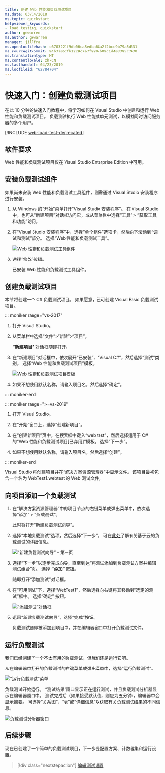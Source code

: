 ```yaml
---
title: 创建 Web 性能和负载测试项目
ms.date: 03/14/2018
ms.topic: quickstart
helpviewer_keywords:
- load testing, quickstart
author: gewarren
ms.author: gewarren
manager: jillfra
ms.openlocfilehash: c6703221f9db06ca8edba68a2f2bcc9b79a5d531
ms.sourcegitcommit: 94b3a052fb1229c7e7f8804b09c1d403385c7630
ms.translationtype: HT
ms.contentlocale: zh-CN
ms.lasthandoff: 04/23/2019
ms.locfileid: "62784704"
---
```

# <a name="quickstart-create-a-load-test-project"></a>快速入门：创建负载测试项目

在此 10 分钟的快速入门教程中，将学习如何在 Visual Studio 中创建和运行 Web 性能和负载测试项目。 负载测试执行 Web 性能或单元测试，以模拟同时访问服务器的多个用户。

[!INCLUDE [web-load-test-deprecated](includes/web-load-test-deprecated.md)]

## <a name="software-requirements"></a>软件要求

Web 性能和负载测试项目仅在 Visual Studio Enterprise Edition 中可用。

## <a name="install-the-load-testing-component"></a>安装负载测试组件

如果尚未安装 Web 性能和负载测试工具组件，则需通过 Visual Studio 安装程序进行安装。

1. 从 Windows 的“开始”菜单打开“Visual Studio 安装程序”。 在 Visual Studio 中，也可从“新建项目”对话框访问它，或从菜单栏中选择“工具” > “获取工具和功能”访问。

1. 在“Visual Studio 安装程序”中，选择“单个组件”选项卡，然后向下滚动到“调试和测试”部分。 选择“Web 性能和负载测试工具”。

   ![Web 性能和负载测试工具组件](media/web-perf-load-testing-tools-component.png)

1. 选择“修改”按钮。

   已安装 Web 性能和负载测试工具组件。

## <a name="create-a-load-test-project"></a>创建负载测试项目

本节将创建一个 C# 负载测试项目。 如果愿意，还可创建 Visual Basic 负载测试项目。

::: moniker range="vs-2017"

1. 打开 Visual Studio。

2. 从菜单栏中选择“文件”>“新建”>“项目”。

   **“新建项目”** 对话框随即打开。

3. 在“新建项目”对话框中，依次展开“已安装”、“Visual C#”，然后选择“测试”类别。 选择“Web 性能和负载测试项目”模板。

   ![Web 性能和负载测试项目模板](media/web-perf-load-test-project-template.png)

4. 如果不想使用默认名称，请输入项目名，然后选择“确定”。

::: moniker-end

::: moniker range=">=vs-2019"

1. 打开 Visual Studio。

2. 在“开始”窗口上，选择“创建新项目”。

3. 在“创建新项目”页中，在搜索框中键入“web test”，然后选择适用于 C# 的“Web 性能和负载测试项目\[已弃用]”模板。 选择“下一步”。

4. 如果不想使用默认名称，请输入项目名，然后选择“创建”。

::: moniker-end

   Visual Studio 将创建项目并在“解决方案资源管理器”中显示文件。 该项目最初包含一个名为 WebTest1.webtest 的 Web 测试文件。

## <a name="add-a-load-test-to-the-project"></a>向项目添加一个负载测试

1. 在“解决方案资源管理器”中的项目节点的右键菜单或弹出菜单中，依次选择“添加” > “负载测试”。

   此时将打开“新建负载测试向导”。

1. 选择“本地负载测试”选项，然后选择“下一步”。 可在[此处](/azure/devops/test/load-test/get-started-simple-cloud-load-test?view=vsts)了解有关基于云的负载测试的详细信息。

   ![“新建负载测试向导” - 第一页](media/load-test-wizard-page-1.png)

1. 选择“下一步”以逐步完成向导，直至到达“将测试添加到负载测试方案并编辑测试组合”页。 选择 **“添加”** 按钮。

   随即打开“添加测试”对话框。

1. 在“可用测试”下，选择“WebTest1”，然后选择向右键将其移动到“选定的测试”框中。 选择“确定”  按钮。

   ![“添加测试”对话框](media/add-tests-dialog-box.png)

1. 返回“新建负载测试向导”，选择“完成”按钮。

   负载测试随即被添加到项目中，并在编辑器窗口中打开负载测试文件。

## <a name="run-the-load-test"></a>运行负载测试

我们已经创建了一个不太有用的负载测试，但我们还是运行它吧。

从在编辑器中打开的负载测试的右键菜单或弹出菜单中，选择“运行负载测试”。

![“运行负载测试”菜单](media/run-load-test.png)

负载测试开始运行。 “测试结果”窗口显示正在运行测试，并且负载测试分析器显示在编辑器窗口中。 测试完成后（如果接受默认值，则应为五分钟），编辑器中会显示摘要。 可选择“关系图”、“表”或“详细信息”以获取有关负载测试结果的不同信息。

![负载测试分析器窗口](media/load-test-analyzer.png)

## <a name="next-steps"></a>后续步骤

现在已创建了一个简单的负载测试项目，下一步是配置方案、计数器集和运行设置。

> [!div class="nextstepaction"]
> [编辑测试设置](edit-load-tests.md)
